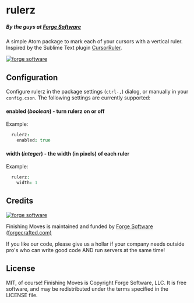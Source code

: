 # rulerz

##### By the guys at [Forge Software](http://www.forgecrafted.com/)

A simple Atom package to mark each of your cursors with a vertical ruler. Inspired by the Sublime Text plugin [CursorRuler](https://github.com/icylace/CursorRuler).

[![forge software](https://cloud.githubusercontent.com/assets/281467/5994471/d3648c72-aa42-11e4-8916-bdd4705ed55c.gif)](http://www.forgecrafted.com)

## Configuration

Configure rulerz in the package settings (`ctrl-,`) dialog, or manually in your `config.cson`. The following settings are currently supported:

#### enabled (*boolean*) - turn rulerz on or off

Example:

```coffee
  rulerz:
    enabled: true
```

#### width (*integer*) - the width (in pixels) of each ruler

Example:

```coffee
  rulerz:
    width: 1
```

## Credits

[![forge software](http://www.forgecrafted.com/logo.png)](http://www.forgecrafted.com)

Finishing Moves is maintained and funded by [Forge Software (forgecrafted.com)](http://www.forgecrafted.com)

If you like our code, please give us a hollar if your company needs outside pro's who can write good code AND run servers at the same time!

## License

MIT, of course! Finishing Moves is Copyright Forge Software, LLC. It is free software, and may be redistributed under the terms specified in the LICENSE file.
